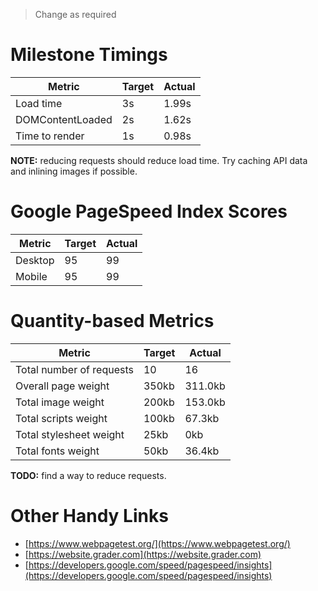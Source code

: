 > Change as required

# Milestone Timings

| Metric           | Target | Actual |
|------------------|--------|--------|
| Load time        |   3s   |  1.99s |
| DOMContentLoaded |   2s   |  1.62s |
| Time to render   |   1s   |  0.98s  |

**NOTE:** reducing requests should reduce load time. Try caching API data and inlining images if possible.

# Google PageSpeed Index Scores

| Metric           | Target | Actual |
|------------------|--------|--------|
| Desktop          |   95   |    99  |
| Mobile           |   95   |    99  |

# Quantity-based Metrics

| Metric                   | Target | Actual |
|--------------------------|--------|--------|
| Total number of requests |    10  |    16  |
| Overall page weight      | 350kb  | 311.0kb|
| Total image weight       | 200kb  | 153.0kb|
| Total scripts weight     | 100kb  |  67.3kb|
| Total stylesheet weight  |  25kb  |     0kb|
| Total fonts weight       |  50kb  |  36.4kb|

**TODO:** find a way to reduce requests.

# Other Handy Links

* [https://www.webpagetest.org/](https://www.webpagetest.org/)
* [https://website.grader.com](https://website.grader.com)
* [https://developers.google.com/speed/pagespeed/insights](https://developers.google.com/speed/pagespeed/insights)